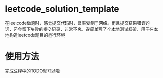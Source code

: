 # leetcode_solution_template
在leetcode做题时，感觉提交代码时，效率受制于网络。而且提交结果错误的话，还会留下失败的提交记录，非常不爽。遂简单写了个本地测试框架，用于在本地构造leetcode题目的运行环境

# 使用方法

完成注释中的TODO就可以啦
